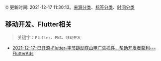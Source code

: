:alarm_clock: 更新时间: 2021-12-17 11:30:13。[来源分类](../README.md)、[标签分类](../TAGS.md)、[时间分类](../TIMELINE.md)

## 移动开发、Flutter相关


> 关键字：`Flutter`、`PWA`、`移动开发`



- [2021-12-17-已开源-Flutter-字节跳动穿山甲广告插件，帮助开发者获利---FlutterAds](https://www.v2ex.com/t/822854) 